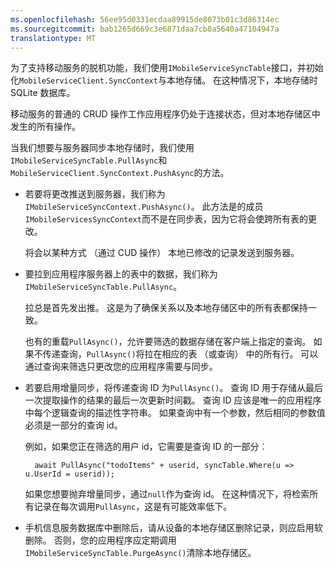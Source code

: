 ```yaml
---
ms.openlocfilehash: 56ee95d0331ecdaa89915de8073b01c3d86314ec
ms.sourcegitcommit: bab1265d669c3e6871daa7cb8a5640a47104947a
translationtype: MT
---
```

为了支持移动服务的脱机功能，我们使用`IMobileServiceSyncTable`接口，并初始化`MobileServiceClient.SyncContext`与本地存储。 在这种情况下，本地存储时 SQLite 数据库。

移动服务的普通的 CRUD 操作工作应用程序仍处于连接状态，但对本地存储区中发生的所有操作。

当我们想要与服务器同步本地存储时，我们使用`IMobileServiceSyncTable.PullAsync`和`MobileServiceClient.SyncContext.PushAsync`的方法。

*  若要将更改推送到服务器，我们称为`IMobileServiceSyncContext.PushAsync()`。 此方法是的成员`IMobileServicesSyncContext`而不是在同步表，因为它将会使跨所有表的更改。

    将会以某种方式 （通过 CUD 操作） 本地已修改的记录发送到服务器。
   
* 要拉到应用程序服务器上的表中的数据，我们称为`IMobileServiceSyncTable.PullAsync`。

    拉总是首先发出推。 这是为了确保关系以及本地存储区中的所有表都保持一致。

    也有的重载`PullAsync()`，允许要筛选的数据存储在客户端上指定的查询。 如果不传递查询，`PullAsync()`将拉在相应的表 （或查询） 中的所有行。 可以通过查询来筛选只更改您的应用程序需要与同步。

* 若要启用增量同步，将传递查询 ID 为`PullAsync()`。 查询 ID 用于存储从最后一次提取操作的结果的最后一次更新时间戳。 查询 ID 应该是唯一的应用程序中每个逻辑查询的描述性字符串。 如果查询中有一个参数，然后相同的参数值必须是一部分的查询 id。

    例如，如果您正在筛选的用户 id，它需要是查询 ID 的一部分︰

        await PullAsync("todoItems" + userid, syncTable.Where(u => u.UserId = userid));

    如果您想要抛弃增量同步，通过`null`作为查询 id。 在这种情况下，将检索所有记录在每次调用`PullAsync`，这是有可能效率低下。

* 手机信息服务数据库中删除后，请从设备的本地存储区删除记录，则应启用软删除。 否则，您的应用程序应定期调用`IMobileServiceSyncTable.PurgeAsync()`清除本地存储区。
